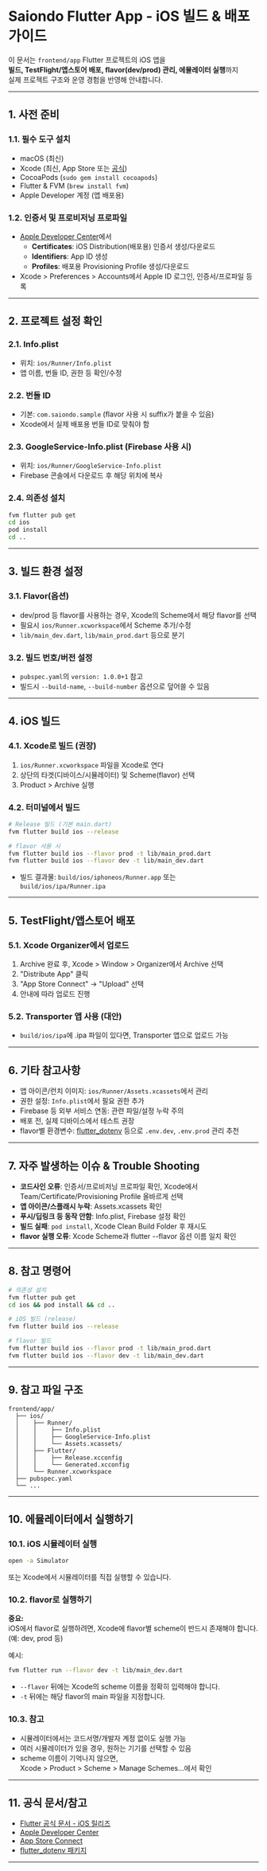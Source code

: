 # Saiondo Flutter App - iOS 빌드 & 배포 가이드

이 문서는 `frontend/app` Flutter 프로젝트의 iOS 앱을  
**빌드, TestFlight/앱스토어 배포, flavor(dev/prod) 관리, 에뮬레이터 실행**까지  
실제 프로젝트 구조와 운영 경험을 반영해 안내합니다.

---

## 1. 사전 준비

### 1.1. 필수 도구 설치
- macOS (최신)
- Xcode (최신, App Store 또는 [공식](https://developer.apple.com/xcode/))
- CocoaPods (`sudo gem install cocoapods`)
- Flutter & FVM (`brew install fvm`)
- Apple Developer 계정 (앱 배포용)

### 1.2. 인증서 및 프로비저닝 프로파일
- [Apple Developer Center](https://developer.apple.com/account/resources/certificates/list)에서
  - **Certificates**: iOS Distribution(배포용) 인증서 생성/다운로드
  - **Identifiers**: App ID 생성
  - **Profiles**: 배포용 Provisioning Profile 생성/다운로드
- Xcode > Preferences > Accounts에서 Apple ID 로그인, 인증서/프로파일 등록

---

## 2. 프로젝트 설정 확인

### 2.1. Info.plist
- 위치: `ios/Runner/Info.plist`
- 앱 이름, 번들 ID, 권한 등 확인/수정

### 2.2. 번들 ID
- 기본: `com.saiondo.sample` (flavor 사용 시 suffix가 붙을 수 있음)
- Xcode에서 실제 배포용 번들 ID로 맞춰야 함

### 2.3. GoogleService-Info.plist (Firebase 사용 시)
- 위치: `ios/Runner/GoogleService-Info.plist`
- Firebase 콘솔에서 다운로드 후 해당 위치에 복사

### 2.4. 의존성 설치
```bash
fvm flutter pub get
cd ios
pod install
cd ..
```

---

## 3. 빌드 환경 설정

### 3.1. Flavor(옵션)
- dev/prod 등 flavor를 사용하는 경우, Xcode의 Scheme에서 해당 flavor를 선택
- 필요시 `ios/Runner.xcworkspace`에서 Scheme 추가/수정
- `lib/main_dev.dart`, `lib/main_prod.dart` 등으로 분기

### 3.2. 빌드 번호/버전 설정
- `pubspec.yaml`의 `version: 1.0.0+1` 참고
- 빌드시 `--build-name`, `--build-number` 옵션으로 덮어쓸 수 있음

---

## 4. iOS 빌드

### 4.1. Xcode로 빌드 (권장)
1. `ios/Runner.xcworkspace` 파일을 Xcode로 연다
2. 상단의 타겟(디바이스/시뮬레이터) 및 Scheme(flavor) 선택
3. Product > Archive 실행

### 4.2. 터미널에서 빌드
```bash
# Release 빌드 (기본 main.dart)
fvm flutter build ios --release

# flavor 사용 시
fvm flutter build ios --flavor prod -t lib/main_prod.dart
fvm flutter build ios --flavor dev -t lib/main_dev.dart
```
- 빌드 결과물: `build/ios/iphoneos/Runner.app` 또는 `build/ios/ipa/Runner.ipa`

---

## 5. TestFlight/앱스토어 배포

### 5.1. Xcode Organizer에서 업로드
1. Archive 완료 후, Xcode > Window > Organizer에서 Archive 선택
2. "Distribute App" 클릭
3. "App Store Connect" → "Upload" 선택
4. 안내에 따라 업로드 진행

### 5.2. Transporter 앱 사용 (대안)
- `build/ios/ipa`에 .ipa 파일이 있다면, Transporter 앱으로 업로드 가능

---

## 6. 기타 참고사항

- 앱 아이콘/런치 이미지: `ios/Runner/Assets.xcassets`에서 관리
- 권한 설정: `Info.plist`에서 필요 권한 추가
- Firebase 등 외부 서비스 연동: 관련 파일/설정 누락 주의
- 배포 전, 실제 디바이스에서 테스트 권장
- flavor별 환경변수: [flutter_dotenv](https://pub.dev/packages/flutter_dotenv) 등으로 `.env.dev`, `.env.prod` 관리 추천

---

## 7. 자주 발생하는 이슈 & Trouble Shooting

- **코드사인 오류**: 인증서/프로비저닝 프로파일 확인, Xcode에서 Team/Certificate/Provisioning Profile 올바르게 선택
- **앱 아이콘/스플래시 누락**: Assets.xcassets 확인
- **푸시/딥링크 등 동작 안함**: Info.plist, Firebase 설정 확인
- **빌드 실패**: `pod install`, Xcode Clean Build Folder 후 재시도
- **flavor 실행 오류**: Xcode Scheme과 flutter --flavor 옵션 이름 일치 확인

---

## 8. 참고 명령어

```bash
# 의존성 설치
fvm flutter pub get
cd ios && pod install && cd ..

# iOS 빌드 (release)
fvm flutter build ios --release

# flavor 빌드
fvm flutter build ios --flavor prod -t lib/main_prod.dart
fvm flutter build ios --flavor dev -t lib/main_dev.dart
```

---

## 9. 참고 파일 구조

```
frontend/app/
  ├── ios/
  │    ├── Runner/
  │    │    ├── Info.plist
  │    │    ├── GoogleService-Info.plist
  │    │    └── Assets.xcassets/
  │    ├── Flutter/
  │    │    ├── Release.xcconfig
  │    │    └── Generated.xcconfig
  │    └── Runner.xcworkspace
  ├── pubspec.yaml
  └── ...
```

---

## 10. 에뮬레이터에서 실행하기

### 10.1. iOS 시뮬레이터 실행
```bash
open -a Simulator
```
또는 Xcode에서 시뮬레이터를 직접 실행할 수 있습니다.

### 10.2. flavor로 실행하기

**중요:**  
iOS에서 flavor로 실행하려면, Xcode에 flavor별 scheme이 반드시 존재해야 합니다.  
(예: dev, prod 등)

예시:
```bash
fvm flutter run --flavor dev -t lib/main_dev.dart
```
- `--flavor` 뒤에는 Xcode의 scheme 이름을 정확히 입력해야 합니다.
- `-t` 뒤에는 해당 flavor의 main 파일을 지정합니다.

### 10.3. 참고

- 시뮬레이터에서는 코드서명/개발자 계정 없이도 실행 가능
- 여러 시뮬레이터가 있을 경우, 원하는 기기를 선택할 수 있음
- scheme 이름이 기억나지 않으면,  
  Xcode > Product > Scheme > Manage Schemes...에서 확인

---

## 11. 공식 문서/참고

- [Flutter 공식 문서 - iOS 릴리즈](https://docs.flutter.dev/deployment/ios)
- [Apple Developer Center](https://developer.apple.com/account/)
- [App Store Connect](https://appstoreconnect.apple.com/)
- [flutter_dotenv 패키지](https://pub.dev/packages/flutter_dotenv)

---
